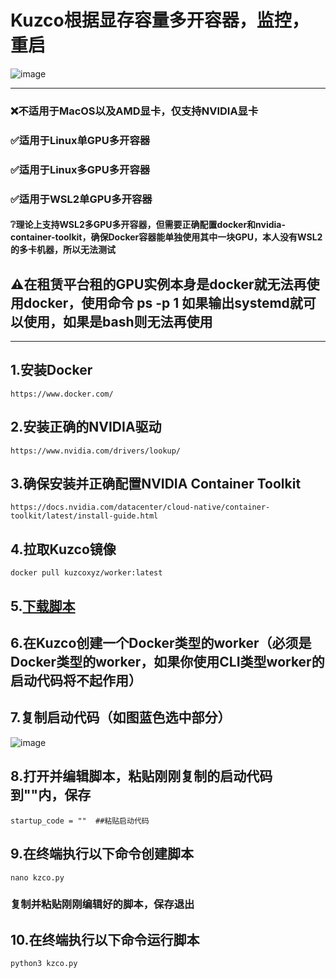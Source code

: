 # Kuzco根据显存容量多开容器，监控，重启
![image](https://github.com/user-attachments/assets/fdc46626-16ca-423e-82a7-21e5e6969d5e)

--------------------------------------------------------------------------------------------

### ❌️不适用于MacOS以及AMD显卡，仅支持NVIDIA显卡
### ✅️适用于Linux单GPU多开容器 
### ✅️适用于Linux多GPU多开容器 
### ✅️适用于WSL2单GPU多开容器 
#### ❔理论上支持WSL2多GPU多开容器，但需要正确配置docker和nvidia-container-toolkit，确保Docker容器能单独使用其中一块GPU，本人没有WSL2的多卡机器，所以无法测试
## ⚠️在租赁平台租的GPU实例本身是docker就无法再使用docker，使用命令 ps -p 1 如果输出systemd就可以使用，如果是bash则无法再使用

--------------------------------------------------------------------------------------------
## 1.安装Docker
`https://www.docker.com/`
## 2.安装正确的NVIDIA驱动
`https://www.nvidia.com/drivers/lookup/`
## 3.确保安装并正确配置NVIDIA Container Toolkit
`https://docs.nvidia.com/datacenter/cloud-native/container-toolkit/latest/install-guide.html`


## 4.拉取Kuzco镜像
```
docker pull kuzcoxyz/worker:latest
```

## 5.[下载脚本](https://github.com/singosol/kuzco-docker/releases)
## 6.在Kuzco创建一个Docker类型的worker（必须是Docker类型的worker，如果你使用CLI类型worker的启动代码将不起作用）
## 7.复制启动代码（如图蓝色选中部分）
![image](https://github.com/user-attachments/assets/adbb25d5-31d9-4117-914b-7388006fda58)

## 8.打开并编辑脚本，粘贴刚刚复制的启动代码到""内，保存
`startup_code = ""  ##粘贴启动代码`
## 9.在终端执行以下命令创建脚本
```
nano kzco.py
```
### 复制并粘贴刚刚编辑好的脚本，保存退出
## 10.在终端执行以下命令运行脚本
```
python3 kzco.py
```
